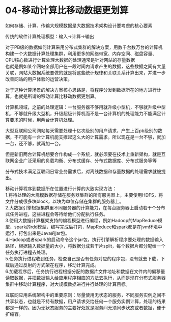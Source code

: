 # 04-移动计算比移动数据更划算

如何存储、计算、传输大规模数据是大数据技术架构设计要考虑的核心要素  

传统的软件计算处理模型：输入→计算→输出

对于PB级的数据如何计算采用分布式集群的解决方案，用数千台数万台的计算机构建一个大数据计算处理集群，利用更多的网络带宽、内存空间、磁盘容量、CPU核心数进行计算处理大数据的处理通常是针对网站的存量数据  
也就是例如某个网站全部用户在一段时间内请求产生的数据，这些数据之间有大量关联，网站大数据系统要做的就是将这些统计规律和关联关系计算出来，并进一步改善网站的用户体验的运营决策。

对于这种计算场景的解决方案核心思路是，将程序分发到数据所在的地方进行计算，也就是所谓的移动计算比移动数据更划算。

计算机领域，之前的处理逻辑：一台服务器不够用就升级小型机，不够就升级中型机，不够就升级大型机，升级超级计算机而不是一台计算机的处理能力不能满足计算要求的时候，用两台计算机处理。

大型互联网公司网站每天需要处理十亿次级别的用户请求，产生上百pb级别的数据，不可能有一台计算机能支撑起这么大的计算需求。所以现在是一台不够，就加一台，还不够，就再加一台。

但是新旧两台计算机想要合作构成一个系统，就必须要在技术上重新架构，就是互联网企业广泛采用的负载均衡、分布式缓存、分布式数据库、分布式服务等等

分布式技术满足互联网日常业务需求后，对离线数据和存量数据的处理需求就被提出。

移动计算程序到数据所在位置进行计算的大致实现方法：  
1.将待处理的大规模数据存储在服务器集群的所有服务器上，主要使用HDFS，将文件分成很多块block，以块为单位存储在集群的服务器上。  
2.大数据引擎根据集群里不同服务器的计算能力，在每台服务器上启动若干个分布式任务进程，这些进程会等待给他们分配执行任务。  
3.使用大数据计算框架支持的编程模型进行编程，例如Hadoop的MapReduce模型、spark的rdd模型，编写完成后打包，MapReduce和spark都是在jvm环境中运行，打包出来是Java的jar包。  
4.Hadoop或者spark的启动命令这个jar包，执行引擎解析程序要处理的数据输入路径，根据输入数据量的大小，将数据分成若干片split，每个数据片都分配给一个任务执行进程去处理。  
5.任务执行进程收到任务，检查自己是否有任务对应的程序包，没有就去下载，下载后通过反射的方式架在程序，移动计算完成。  
6.加载程序后，任务执行进程根据分配的数据片文件地址和数据在文件内的偏移量读取数据，并把数据输入给应用程序相应的方法去执行，从而是现在分布式服务器集群中移动计算程序，对大规模数据进行并行处理的计算目标。

互联网应用系统架构中的重要原则：尽量使用无状态的服务，不同服务实例之间不共享状态，也就是不持有数据，用户请求交给任何一个服务实例计算，处理的结果都是一样的。因为无状态服务的主要好处就是服务间无须同步状态或者数据，便于扩缩容。

